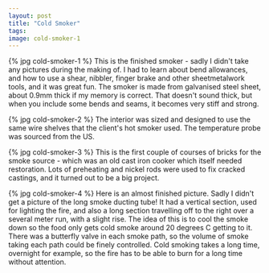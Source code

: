 ```yaml
---
layout: post
title: "Cold Smoker"
tags:
image: cold-smoker-1
---
```

{% jpg cold-smoker-1 %} This is the finished smoker - sadly I didn't take any pictures during the making of. I had to learn about bend allowances, and how to use a shear, nibbler, finger brake and other sheetmetalwork tools, and it was great fun. The smoker is made from galvanised steel sheet, about 0.9mm thick if my memory is correct. That doesn't sound thick, but when you include some bends and seams, it becomes very stiff and strong.

{% jpg cold-smoker-2 %} The interior was sized and designed to use the same wire shelves that the client's hot smoker used. The temperature probe was sourced from the US.

{% jpg cold-smoker-3 %} This is the first couple of courses of bricks for the smoke source - which was an old cast iron cooker which itself needed restoration. Lots of preheating and nickel rods were used to fix cracked castings, and it turned out to be a big project.

{% jpg cold-smoker-4 %} Here is an almost finished picture. Sadly I didn't get a picture of the long smoke ducting tube! It had a vertical section, used for lighting the fire, and also a long section travelling off to the right over a several meter run, with a slight rise. The idea of this is to cool the smoke down so the food only gets cold smoke around 20 degrees C getting to it. There was a butterfly valve in each smoke path, so the volume of smoke taking each path could be finely controlled. Cold smoking takes a long time, overnight for example, so the fire has to be able to burn for a long time without attention.
